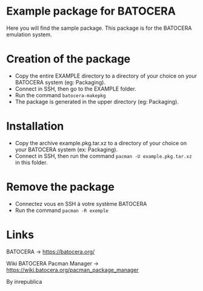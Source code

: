 # Example package for BATOCERA
Here you will find the sample package. This package is for the BATOCERA emulation system.

# Creation of the package
- Copy the entire EXAMPLE directory to a directory of your choice on your BATOCERA system (eg: Packaging).
- Connect in SSH, then go to the EXAMPLE folder.
- Run the command `batocera-makepkg`
- The package is generated in the upper directory (eg: Packaging).

# Installation
- Copy the archive example.pkg.tar.xz to a directory of your choice on your BATOCERA system (ex: Packaging).
- Connect in SSH, then run the command `pacman -U example.pkg.tar.xz` in this folder.

# Remove the package
- Connectez vous en SSH à votre système BATOCERA
- Run the command `pacman -R exemple`

# Links
BATOCERA -> https://batocera.org/

Wiki BATOCERA Pacman Manager -> https://wiki.batocera.org/pacman_package_manager

By inrepublica
